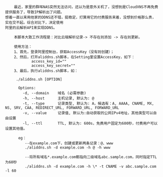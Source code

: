         最近，家里的群晖NAS突然无法访问，还以为是意外关机了，没想到是CloudXNS不再免费提供服务了，导致IP解析出了问题。 
    想着一直以来用他家的DDNS还不错，挺稳定，打算用它的付费服务来着，没想到价格那么贵，实在交不起。综合对比下，决定使用
    阿里的云解析API来实现DDNS。
    
        本脚本大致工作流程是：对比云端解析记录-> 不存在则添加 -> 存在则更新。
        
        使用方法：
        1、首先，登录阿里控制台，获取AccessKey（没有则创建）；
        2、然后，打开aliddns.sh脚本，在Setting里设置AccessKey，如下：
                access_key_id=""
                access_key_secret=""
        3、最后，执行aliddns.sh脚本，如：
        
         ./aliddns.sh [OPTION]
         
          Options:
            -d, --domain    域名 (必需参数)
            -h, --host      主机记录, 默认为: @
            -t, --type      记录类型, 默认为: A，候选有：A, AAAA, CNAME, MX,  NS, SRV, CAA, REDIRECT_URL, FORWARD_URL, FORWARD_URL
            -v, --value     记录值, 默认为:自动获取的公网IPv4地址，其他类型可以自由设置
            -l, --ttl       TTL, 默认为: 600s，免费用户固定为600秒，付费用户可以设置其他值。
        
          eg：
             --在example.com下，创建或更新两条记录：@、www
             ./aliddns.sh -d example.com -h @ -h www
           
             --将所有域名*.example.com都指向二级域名abc.sample.com，同时指定TTL为60秒
             ./aliddns.sh -d example.com -h \* -t CNAME -v abc.sample.com -l 60
